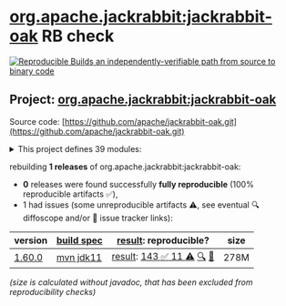 [org.apache.jackrabbit:jackrabbit-oak](https://central.sonatype.com/artifact/org.apache.jackrabbit/jackrabbit-oak/versions) RB check
=======

[![Reproducible Builds](https://reproducible-builds.org/images/logos/rb.svg) an independently-verifiable path from source to binary code](https://reproducible-builds.org/)

## Project: [org.apache.jackrabbit:jackrabbit-oak](https://central.sonatype.com/artifact/org.apache.jackrabbit/jackrabbit-oak/versions)

Source code: [https://github.com/apache/jackrabbit-oak.git](https://github.com/apache/jackrabbit-oak.git)

<details><summary>This project defines 39 modules:</summary>

* [org.apache.jackrabbit:oak-api](https://central.sonatype.com/artifact/org.apache.jackrabbit/oak-api/1.60.0)
* [org.apache.jackrabbit:oak-auth-external](https://central.sonatype.com/artifact/org.apache.jackrabbit/oak-auth-external/1.60.0)
* [org.apache.jackrabbit:oak-auth-ldap](https://central.sonatype.com/artifact/org.apache.jackrabbit/oak-auth-ldap/1.60.0)
* [org.apache.jackrabbit:oak-authorization-cug](https://central.sonatype.com/artifact/org.apache.jackrabbit/oak-authorization-cug/1.60.0)
* [org.apache.jackrabbit:oak-authorization-principalbased](https://central.sonatype.com/artifact/org.apache.jackrabbit/oak-authorization-principalbased/1.60.0)
* [org.apache.jackrabbit:oak-blob](https://central.sonatype.com/artifact/org.apache.jackrabbit/oak-blob/1.60.0)
* [org.apache.jackrabbit:oak-blob-cloud](https://central.sonatype.com/artifact/org.apache.jackrabbit/oak-blob-cloud/1.60.0)
* [org.apache.jackrabbit:oak-blob-cloud-azure](https://central.sonatype.com/artifact/org.apache.jackrabbit/oak-blob-cloud-azure/1.60.0)
* [org.apache.jackrabbit:oak-blob-plugins](https://central.sonatype.com/artifact/org.apache.jackrabbit/oak-blob-plugins/1.60.0)
* [org.apache.jackrabbit:oak-commons](https://central.sonatype.com/artifact/org.apache.jackrabbit/oak-commons/1.60.0)
* [org.apache.jackrabbit:oak-core](https://central.sonatype.com/artifact/org.apache.jackrabbit/oak-core/1.60.0)
* [org.apache.jackrabbit:oak-core-spi](https://central.sonatype.com/artifact/org.apache.jackrabbit/oak-core-spi/1.60.0)
* [org.apache.jackrabbit:oak-exercise](https://central.sonatype.com/artifact/org.apache.jackrabbit/oak-exercise/1.60.0)
* [org.apache.jackrabbit:oak-http](https://central.sonatype.com/artifact/org.apache.jackrabbit/oak-http/1.60.0)
* [org.apache.jackrabbit:oak-it](https://central.sonatype.com/artifact/org.apache.jackrabbit/oak-it/1.60.0)
* [org.apache.jackrabbit:oak-jackrabbit-api](https://central.sonatype.com/artifact/org.apache.jackrabbit/oak-jackrabbit-api/1.60.0)
* [org.apache.jackrabbit:oak-jcr](https://central.sonatype.com/artifact/org.apache.jackrabbit/oak-jcr/1.60.0)
* [org.apache.jackrabbit:oak-lucene](https://central.sonatype.com/artifact/org.apache.jackrabbit/oak-lucene/1.60.0)
* [org.apache.jackrabbit:oak-parent](https://central.sonatype.com/artifact/org.apache.jackrabbit/oak-parent/1.60.0)
* [org.apache.jackrabbit:oak-pojosr](https://central.sonatype.com/artifact/org.apache.jackrabbit/oak-pojosr/1.60.0)
* [org.apache.jackrabbit:oak-query-spi](https://central.sonatype.com/artifact/org.apache.jackrabbit/oak-query-spi/1.60.0)
* [org.apache.jackrabbit:oak-run](https://central.sonatype.com/artifact/org.apache.jackrabbit/oak-run/1.60.0)
* [org.apache.jackrabbit:oak-run-commons](https://central.sonatype.com/artifact/org.apache.jackrabbit/oak-run-commons/1.60.0)
* [org.apache.jackrabbit:oak-run-elastic](https://central.sonatype.com/artifact/org.apache.jackrabbit/oak-run-elastic/1.60.0)
* [org.apache.jackrabbit:oak-search](https://central.sonatype.com/artifact/org.apache.jackrabbit/oak-search/1.60.0)
* [org.apache.jackrabbit:oak-search-elastic](https://central.sonatype.com/artifact/org.apache.jackrabbit/oak-search-elastic/1.60.0)
* [org.apache.jackrabbit:oak-search-mt](https://central.sonatype.com/artifact/org.apache.jackrabbit/oak-search-mt/1.60.0)
* [org.apache.jackrabbit:oak-security-spi](https://central.sonatype.com/artifact/org.apache.jackrabbit/oak-security-spi/1.60.0)
* [org.apache.jackrabbit:oak-segment-aws](https://central.sonatype.com/artifact/org.apache.jackrabbit/oak-segment-aws/1.60.0)
* [org.apache.jackrabbit:oak-segment-azure](https://central.sonatype.com/artifact/org.apache.jackrabbit/oak-segment-azure/1.60.0)
* [org.apache.jackrabbit:oak-segment-remote](https://central.sonatype.com/artifact/org.apache.jackrabbit/oak-segment-remote/1.60.0)
* [org.apache.jackrabbit:oak-segment-tar](https://central.sonatype.com/artifact/org.apache.jackrabbit/oak-segment-tar/1.60.0)
* [org.apache.jackrabbit:oak-shaded-guava](https://central.sonatype.com/artifact/org.apache.jackrabbit/oak-shaded-guava/1.60.0)
* [org.apache.jackrabbit:oak-solr-core](https://central.sonatype.com/artifact/org.apache.jackrabbit/oak-solr-core/1.60.0)
* [org.apache.jackrabbit:oak-solr-osgi](https://central.sonatype.com/artifact/org.apache.jackrabbit/oak-solr-osgi/1.60.0)
* [org.apache.jackrabbit:oak-store-composite](https://central.sonatype.com/artifact/org.apache.jackrabbit/oak-store-composite/1.60.0)
* [org.apache.jackrabbit:oak-store-document](https://central.sonatype.com/artifact/org.apache.jackrabbit/oak-store-document/1.60.0)
* [org.apache.jackrabbit:oak-store-spi](https://central.sonatype.com/artifact/org.apache.jackrabbit/oak-store-spi/1.60.0)
* [org.apache.jackrabbit:oak-upgrade](https://central.sonatype.com/artifact/org.apache.jackrabbit/oak-upgrade/1.60.0)
</details>

rebuilding **1 releases** of org.apache.jackrabbit:jackrabbit-oak:
- **0** releases were found successfully **fully reproducible** (100% reproducible artifacts :white_check_mark:),
- 1 had issues (some unreproducible artifacts :warning:, see eventual :mag: diffoscope and/or :memo: issue tracker links):

| version | [build spec](/BUILDSPEC.md) | [result](https://reproducible-builds.org/docs/jvm/): reproducible? | size |
| -- | --------- | ------ | -- |
| [1.60.0](https://central.sonatype.com/artifact/org.apache.jackrabbit/jackrabbit-oak/1.60.0/pom) | [mvn jdk11](jackrabbit-oak-1.60.0.buildspec) | [result](jackrabbit-oak-1.60.0.buildinfo): [143 :white_check_mark:  11 :warning:](jackrabbit-oak-1.60.0.buildcompare) [:mag:](jackrabbit-oak-1.60.0.diffoscope) [:memo:](https://issues.apache.org/jira/browse/OAK-10662) | 278M |

<i>(size is calculated without javadoc, that has been excluded from reproducibility checks)</i>
